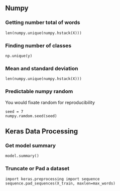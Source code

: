 ## Numpy

### Getting number total of words
```
len(numpy.unique(numpy.hstack(X)))
```

### Finding number of classes
```
np.unique(y)
```

### Mean and standard deviation
```
len(numpy.unique(numpy.hstack(X)))
```

### Predictable numpy random
You would fixate random for reproducibility
```
seed = 7
numpy.ramdom.seed(seed)
```

## Keras Data Processing

### Get model summary
```
model.summary()
```

### Truncate or Pad a dataset
```
import keras.preprocessing import sequence
sequence.pad_sequences(X_train, maxlen=max_words)
```
